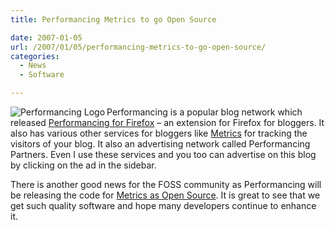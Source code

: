 ```yaml
---
title: Performancing Metrics to go Open Source

date: 2007-01-05
url: /2007/01/05/performancing-metrics-to-go-open-source/
categories:
  - News
  - Software

---
```

<img align="left" id="image332" alt="Performancing Logo" src="/uploads/2007/01/performancing-logo.gif" />Performancing is a popular blog network which released [Performancing for Firefox][1] &#8211; an extension for Firefox for bloggers. It also has various other services for bloggers like [Metrics][2] for tracking the visitors of your blog. It also an advertising network called Performancing Partners. Even I use these services and you too can advertise on this blog by clicking on the ad in the sidebar.

There is another good news for the FOSS community as Performancing will be releasing the code for [Metrics as Open Source][3]. It is great to see that we get such quality software and hope many developers continue to enhance it.

 [1]: http://performancing.com/firefox
 [2]: http://performancing.com/metrics
 [3]: http://performancing.com/node/5583